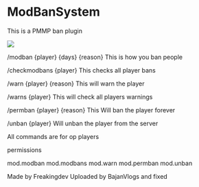 # ModBanSystem
This is a PMMP ban plugin

[![](https://poggit.pmmp.io/shield.state/ModBanSystem)](https://poggit.pmmp.io/p/ModBanSystem)

/modban {player} {days} {reason}   This is how you ban people

/checkmodbans {player}    This checks all player bans

/warn {player} {reason}  This will warn the player

/warns {player}   This will check all players warnings

/permban {player} {reason}    This Will ban the player forever

/unban {player}   Will unban the player from the server

All commands are for op players

permissions

 mod.modban
 mod.modbans
 mod.warn
 mod.permban
 mod.unban
 
 
 
 Made by Freakingdev Uploaded by BajanVlogs and fixed
